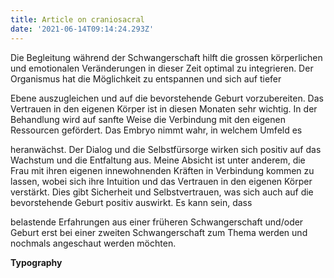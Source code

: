 ```yaml
---
title: Article on craniosacral
date: '2021-06-14T09:14:24.293Z'
---
```

Die Begleitung während der Schwangerschaft hilft die grossen körperlichen und emotionalen Veränderungen in dieser Zeit optimal zu integrieren. Der Organismus hat die Möglichkeit zu entspannen und sich auf tiefer 

Ebene auszugleichen und auf die bevorstehende Geburt vorzubereiten. Das Vertrauen in den eigenen Körper ist in diesen Monaten sehr wichtig. In der Behandlung wird auf sanfte Weise die Verbindung mit den eigenen Ressourcen gefördert. Das Embryo nimmt wahr, in welchem Umfeld es 

heranwächst. Der Dialog und die Selbstfürsorge wirken sich positiv auf das Wachstum und die Entfaltung aus. Meine Absicht ist unter anderem, die Frau mit ihren eigenen innewohnenden Kräften in Verbindung kommen zu lassen, wobei sich ihre Intuition und das Vertrauen in den eigenen Körper verstärkt. Dies gibt Sicherheit und Selbstvertrauen, was sich auch auf die bevorstehende Geburt positiv auswirkt. Es kann sein, dass 

belastende Erfahrungen aus einer früheren Schwangerschaft und/oder Geburt erst bei einer zweiten Schwangerschaft zum Thema werden und nochmals angeschaut werden möchten.

**Typography**